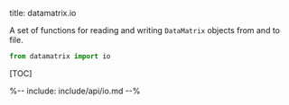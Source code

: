 title: datamatrix.io

A set of functions for reading and writing `DataMatrix` objects from and to file.

```python
from datamatrix import io
```


[TOC]

%-- include: include/api/io.md --%
